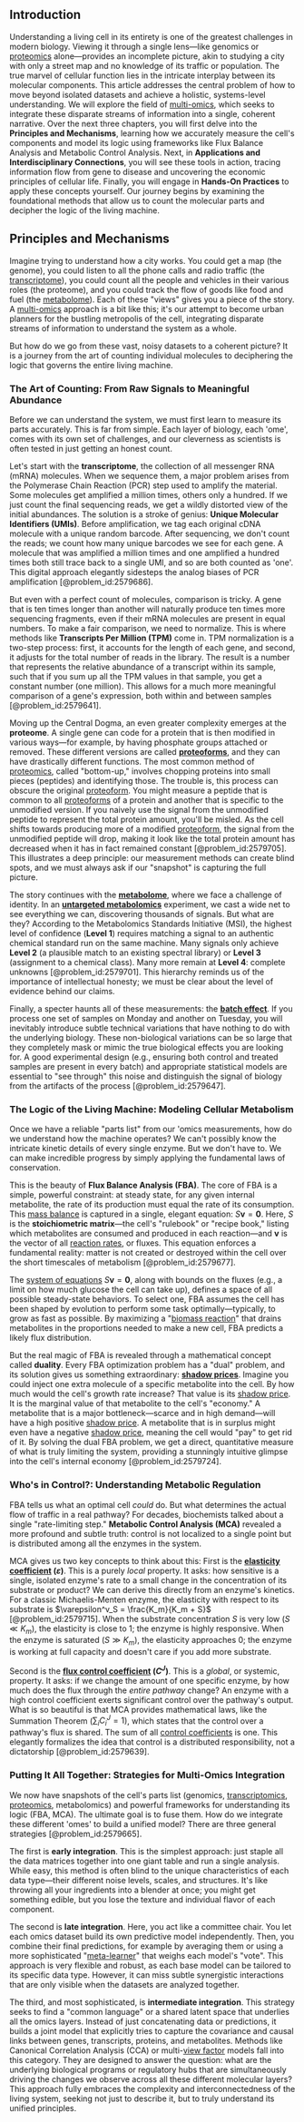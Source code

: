 ## Introduction
Understanding a living cell in its entirety is one of the greatest challenges in modern biology. Viewing it through a single lens—like genomics or [proteomics](@article_id:155166) alone—provides an incomplete picture, akin to studying a city with only a street map and no knowledge of its traffic or population. The true marvel of cellular function lies in the intricate interplay between its molecular components. This article addresses the central problem of how to move beyond isolated datasets and achieve a holistic, systems-level understanding. We will explore the field of [multi-omics](@article_id:147876), which seeks to integrate these disparate streams of information into a single, coherent narrative. Over the next three chapters, you will first delve into the **Principles and Mechanisms**, learning how we accurately measure the cell's components and model its logic using frameworks like Flux Balance Analysis and Metabolic Control Analysis. Next, in **Applications and Interdisciplinary Connections**, you will see these tools in action, tracing information flow from gene to disease and uncovering the economic principles of cellular life. Finally, you will engage in **Hands-On Practices** to apply these concepts yourself. Our journey begins by examining the foundational methods that allow us to count the molecular parts and decipher the logic of the living machine.

## Principles and Mechanisms

Imagine trying to understand how a city works. You could get a map (the genome), you could listen to all the phone calls and radio traffic (the [transcriptome](@article_id:273531)), you could count all the people and vehicles in their various roles (the proteome), and you could track the flow of goods like food and fuel (the [metabolome](@article_id:149915)). Each of these "views" gives you a piece of the story. A [multi-omics](@article_id:147876) approach is a bit like this; it's our attempt to become urban planners for the bustling metropolis of the cell, integrating disparate streams of information to understand the system as a whole.

But how do we go from these vast, noisy datasets to a coherent picture? It is a journey from the art of counting individual molecules to deciphering the logic that governs the entire living machine.

### The Art of Counting: From Raw Signals to Meaningful Abundance

Before we can understand the system, we must first learn to measure its parts accurately. This is far from simple. Each layer of biology, each 'ome', comes with its own set of challenges, and our cleverness as scientists is often tested in just getting an honest count.

Let's start with the **transcriptome**, the collection of all messenger RNA (mRNA) molecules. When we sequence them, a major problem arises from the Polymerase Chain Reaction (PCR) step used to amplify the material. Some molecules get amplified a million times, others only a hundred. If we just count the final sequencing reads, we get a wildly distorted view of the initial abundances. The solution is a stroke of genius: **Unique Molecular Identifiers (UMIs)**. Before amplification, we tag each original cDNA molecule with a unique random barcode. After sequencing, we don't count the reads; we count how many unique barcodes we see for each gene. A molecule that was amplified a million times and one amplified a hundred times both still trace back to a single UMI, and so are both counted as 'one'. This digital approach elegantly sidesteps the analog biases of PCR amplification [@problem_id:2579686].

But even with a perfect count of molecules, comparison is tricky. A gene that is ten times longer than another will naturally produce ten times more sequencing fragments, even if their mRNA molecules are present in equal numbers. To make a fair comparison, we need to normalize. This is where methods like **Transcripts Per Million (TPM)** come in. TPM normalization is a two-step process: first, it accounts for the length of each gene, and second, it adjusts for the total number of reads in the library. The result is a number that represents the relative abundance of a transcript within its sample, such that if you sum up all the TPM values in that sample, you get a constant number (one million). This allows for a much more meaningful comparison of a gene's expression, both within and between samples [@problem_id:2579641].

Moving up the Central Dogma, an even greater complexity emerges at the **proteome**. A single gene can code for a protein that is then modified in various ways—for example, by having phosphate groups attached or removed. These different versions are called **[proteoforms](@article_id:164887)**, and they can have drastically different functions. The most common method of [proteomics](@article_id:155166), called "bottom-up," involves chopping proteins into small pieces (peptides) and identifying those. The trouble is, this process can obscure the original [proteoform](@article_id:192675). You might measure a peptide that is common to all [proteoforms](@article_id:164887) of a protein and another that is specific to the unmodified version. If you naively use the signal from the unmodified peptide to represent the total protein amount, you'll be misled. As the cell shifts towards producing more of a modified [proteoform](@article_id:192675), the signal from the unmodified peptide will drop, making it look like the total protein amount has decreased when it has in fact remained constant [@problem_id:2579705]. This illustrates a deep principle: our measurement methods can create blind spots, and we must always ask if our "snapshot" is capturing the full picture.

The story continues with the **[metabolome](@article_id:149915)**, where we face a challenge of identity. In an **[untargeted metabolomics](@article_id:270755)** experiment, we cast a wide net to see everything we can, discovering thousands of signals. But what are they? According to the Metabolomics Standards Initiative (MSI), the highest level of confidence (**Level 1**) requires matching a signal to an authentic chemical standard run on the same machine. Many signals only achieve **Level 2** (a plausible match to an existing spectral library) or **Level 3** (assignment to a chemical class). Many more remain at **Level 4**: complete unknowns [@problem_id:2579701]. This hierarchy reminds us of the importance of intellectual honesty; we must be clear about the level of evidence behind our claims.

Finally, a specter haunts all of these measurements: the **[batch effect](@article_id:154455)**. If you process one set of samples on Monday and another on Tuesday, you will inevitably introduce subtle technical variations that have nothing to do with the underlying biology. These non-biological variations can be so large that they completely mask or mimic the true biological effects you are looking for. A good experimental design (e.g., ensuring both control and treated samples are present in every batch) and appropriate statistical models are essential to "see through" this noise and distinguish the signal of biology from the artifacts of the process [@problem_id:2579647].

### The Logic of the Living Machine: Modeling Cellular Metabolism

Once we have a reliable "parts list" from our 'omics measurements, how do we understand how the machine operates? We can't possibly know the intricate kinetic details of every single enzyme. But we don't have to. We can make incredible progress by simply applying the fundamental laws of conservation.

This is the beauty of **Flux Balance Analysis (FBA)**. The core of FBA is a simple, powerful constraint: at steady state, for any given internal metabolite, the rate of its production must equal the rate of its consumption. This [mass balance](@article_id:181227) is captured in a single, elegant equation: $S \mathbf{v} = \mathbf{0}$. Here, $S$ is the **stoichiometric matrix**—the cell's "rulebook" or "recipe book," listing which metabolites are consumed and produced in each reaction—and $\mathbf{v}$ is the vector of all [reaction rates](@article_id:142161), or fluxes. This equation enforces a fundamental reality: matter is not created or destroyed within the cell over the short timescales of metabolism [@problem_id:2579677].

The [system of equations](@article_id:201334) $S \mathbf{v} = \mathbf{0}$, along with bounds on the fluxes (e.g., a limit on how much glucose the cell can take up), defines a space of all possible steady-state behaviors. To select one, FBA assumes the cell has been shaped by evolution to perform some task optimally—typically, to grow as fast as possible. By maximizing a "[biomass reaction](@article_id:193219)" that drains metabolites in the proportions needed to make a new cell, FBA predicts a likely flux distribution.

But the real magic of FBA is revealed through a mathematical concept called **duality**. Every FBA optimization problem has a "dual" problem, and its solution gives us something extraordinary: **[shadow prices](@article_id:145344)**. Imagine you could inject one extra molecule of a specific metabolite into the cell. By how much would the cell's growth rate increase? That value is its [shadow price](@article_id:136543). It is the marginal value of that metabolite to the cell's "economy." A metabolite that is a major bottleneck—scarce and in high demand—will have a high positive [shadow price](@article_id:136543). A metabolite that is in surplus might even have a negative [shadow price](@article_id:136543), meaning the cell would "pay" to get rid of it. By solving the dual FBA problem, we get a direct, quantitative measure of what is truly limiting the system, providing a stunningly intuitive glimpse into the cell's internal economy [@problem_id:2579724].

### Who's in Control?: Understanding Metabolic Regulation

FBA tells us what an optimal cell *could* do. But what determines the actual flow of traffic in a real pathway? For decades, biochemists talked about a single "rate-limiting step." **Metabolic Control Analysis (MCA)** revealed a more profound and subtle truth: control is not localized to a single point but is distributed among all the enzymes in the system.

MCA gives us two key concepts to think about this:
First is the **[elasticity coefficient](@article_id:163814) ($\varepsilon$)**. This is a purely *local* property. It asks: how sensitive is a single, isolated enzyme's rate to a small change in the concentration of its substrate or product? We can derive this directly from an enzyme's kinetics. For a classic Michaelis-Menten enzyme, the elasticity with respect to its substrate is $\varepsilon^v_S = \frac{K_m}{K_m + S}$ [@problem_id:2579715]. When the substrate concentration $S$ is very low ($S \ll K_m$), the elasticity is close to 1; the enzyme is highly responsive. When the enzyme is saturated ($S \gg K_m$), the elasticity approaches 0; the enzyme is working at full capacity and doesn't care if you add more substrate.

Second is the **[flux control coefficient](@article_id:167914) ($C^J$)**. This is a *global*, or systemic, property. It asks: if we change the amount of one specific enzyme, by how much does the flux through the *entire pathway* change? An enzyme with a high control coefficient exerts significant control over the pathway's output. What is so beautiful is that MCA provides mathematical laws, like the Summation Theorem ($\sum_i C_i^J = 1$), which states that the control over a pathway's flux is shared. The sum of all [control coefficients](@article_id:183812) is one. This elegantly formalizes the idea that control is a distributed responsibility, not a dictatorship [@problem_id:2579639].

### Putting It All Together: Strategies for Multi-Omics Integration

We now have snapshots of the cell's parts list (genomics, [transcriptomics](@article_id:139055), [proteomics](@article_id:155166), metabolomics) and powerful frameworks for understanding its logic (FBA, MCA). The ultimate goal is to fuse them. How do we integrate these different 'omes' to build a unified model? There are three general strategies [@problem_id:2579665].

The first is **early integration**. This is the simplest approach: just staple all the data matrices together into one giant table and run a single analysis. While easy, this method is often blind to the unique characteristics of each data type—their different noise levels, scales, and structures. It's like throwing all your ingredients into a blender at once; you might get something edible, but you lose the texture and individual flavor of each component.

The second is **late integration**. Here, you act like a committee chair. You let each omics dataset build its own predictive model independently. Then, you combine their final predictions, for example by averaging them or using a more sophisticated "[meta-learner](@article_id:636883)" that weighs each model's "vote". This approach is very flexible and robust, as each base model can be tailored to its specific data type. However, it can miss subtle synergistic interactions that are only visible when the datasets are analyzed together.

The third, and most sophisticated, is **intermediate integration**. This strategy seeks to find a "common language" or a shared latent space that underlies all the omics layers. Instead of just concatenating data or predictions, it builds a joint model that explicitly tries to capture the covariance and causal links between genes, transcripts, proteins, and metabolites. Methods like Canonical Correlation Analysis (CCA) or multi-[view factor](@article_id:149104) models fall into this category. They are designed to answer the question: what are the underlying biological programs or regulatory hubs that are simultaneously driving the changes we observe across all these different molecular layers? This approach fully embraces the complexity and interconnectedness of the living system, seeking not just to describe it, but to truly understand its unified principles.